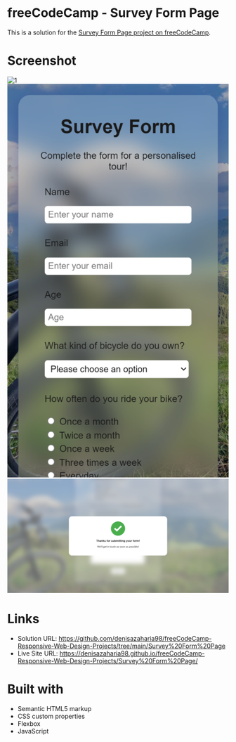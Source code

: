 # freeCodeCamp - Survey Form Page
This is a solution for the [Survey Form Page project on freeCodeCamp](https://www.freecodecamp.org/learn/responsive-web-design/responsive-web-design-projects/build-a-survey-form).

# Screenshot

![1](./my_design/desktop-design.png)
![2](./my_design/mobile-design.png)
![3](./my_design/submission.png)

# Links

- Solution URL: https://github.com/denisazaharia98/freeCodeCamp-Responsive-Web-Design-Projects/tree/main/Survey%20Form%20Page
- Live Site URL: https://denisazaharia98.github.io/freeCodeCamp-Responsive-Web-Design-Projects/Survey%20Form%20Page/

# Built with

- Semantic HTML5 markup
- CSS custom properties
- Flexbox
- JavaScript
